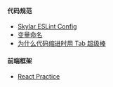 #### 代码规范

* [Skylar ESLint Config](https://github.com/Roy9102/eslint-config-skylar)
* [变量命名](https://github.com/monkindey/awesome-name)
* [为什么代码缩进时用 Tab 超级棒](http://blog.jobbole.com/101839/)

#### 前端框架

* [React Practice](https://github.com/if12/react-better-practice)



